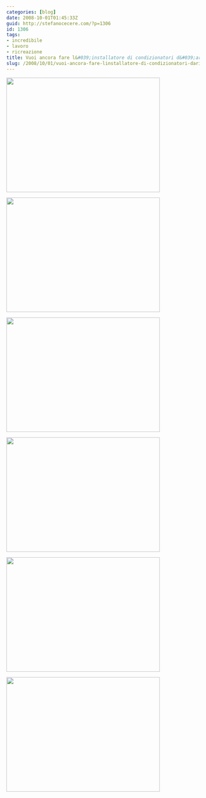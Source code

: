 ```yaml
---
categories: [blog]
date: 2008-10-01T01:45:33Z
guid: http://stefanocecere.com/?p=1306
id: 1306
tags:
- incredibile
- lavoro
- ricreazione
title: Vuoi ancora fare l&#039;installatore di condizionatori d&#039;aria?
slug: /2008/10/01/vuoi-ancora-fare-linstallatore-di-condizionatori-daria/
---
```


[<img class="aligncenter size-full wp-image-1307" title="extreme_air_condition_installation_1" src="http://stefanocecere.com/wp-content/uploads/sites/3/2008/10/extreme_air_condition_installation_1.jpg" alt="" width="400" height="299" srcset="http://stefanocecere.com/wp-content/uploads/sites/3/2008/10/extreme_air_condition_installation_1.jpg 400w, http://stefanocecere.com/wp-content/uploads/sites/3/2008/10/extreme_air_condition_installation_1-300x224.jpg 300w" sizes="(max-width: 400px) 100vw, 400px" />](http://stefanocecere.com/wp-content/uploads/sites/3/2008/10/extreme_air_condition_installation_1.jpg)

[](http://stefanocecere.com/wp-content/uploads/sites/3/2008/10/extreme_air_condition_installation_1.jpg)[<img class="aligncenter size-full wp-image-1308" title="extreme_air_condition_installation_2" src="http://stefanocecere.com/wp-content/uploads/sites/3/2008/10/extreme_air_condition_installation_2.jpg" alt="" width="400" height="299" srcset="http://stefanocecere.com/wp-content/uploads/sites/3/2008/10/extreme_air_condition_installation_2.jpg 400w, http://stefanocecere.com/wp-content/uploads/sites/3/2008/10/extreme_air_condition_installation_2-300x224.jpg 300w" sizes="(max-width: 400px) 100vw, 400px" />](http://stefanocecere.com/wp-content/uploads/sites/3/2008/10/extreme_air_condition_installation_2.jpg)

[](http://stefanocecere.com/wp-content/uploads/sites/3/2008/10/extreme_air_condition_installation_2.jpg)[<img class="aligncenter size-full wp-image-1309" title="extreme_air_condition_installation_3" src="http://stefanocecere.com/wp-content/uploads/sites/3/2008/10/extreme_air_condition_installation_3.jpg" alt="" width="400" height="299" srcset="http://stefanocecere.com/wp-content/uploads/sites/3/2008/10/extreme_air_condition_installation_3.jpg 400w, http://stefanocecere.com/wp-content/uploads/sites/3/2008/10/extreme_air_condition_installation_3-300x224.jpg 300w" sizes="(max-width: 400px) 100vw, 400px" />](http://stefanocecere.com/wp-content/uploads/sites/3/2008/10/extreme_air_condition_installation_3.jpg)

[](http://stefanocecere.com/wp-content/uploads/sites/3/2008/10/extreme_air_condition_installation_3.jpg)[](http://stefanocecere.com/wp-content/uploads/sites/3/2008/10/extreme_air_condition_installation_5.jpg)[<img class="aligncenter size-full wp-image-1312" title="extreme_air_condition_installation_4" src="http://stefanocecere.com/wp-content/uploads/sites/3/2008/10/extreme_air_condition_installation_4.jpg" alt="" width="400" height="299" srcset="http://stefanocecere.com/wp-content/uploads/sites/3/2008/10/extreme_air_condition_installation_4.jpg 400w, http://stefanocecere.com/wp-content/uploads/sites/3/2008/10/extreme_air_condition_installation_4-300x224.jpg 300w" sizes="(max-width: 400px) 100vw, 400px" />](http://stefanocecere.com/wp-content/uploads/sites/3/2008/10/extreme_air_condition_installation_4.jpg)
  
<img class="aligncenter size-full wp-image-1310" title="extreme_air_condition_installation_5" src="http://stefanocecere.com/wp-content/uploads/sites/3/2008/10/extreme_air_condition_installation_5.jpg" alt="" width="400" height="299" srcset="http://stefanocecere.com/wp-content/uploads/sites/3/2008/10/extreme_air_condition_installation_5.jpg 400w, http://stefanocecere.com/wp-content/uploads/sites/3/2008/10/extreme_air_condition_installation_5-300x224.jpg 300w" sizes="(max-width: 400px) 100vw, 400px" />

[<img class="aligncenter size-full wp-image-1311" title="extreme_air_condition_installation_6" src="http://stefanocecere.com/wp-content/uploads/sites/3/2008/10/extreme_air_condition_installation_6.jpg" alt="" width="400" height="299" srcset="http://stefanocecere.com/wp-content/uploads/sites/3/2008/10/extreme_air_condition_installation_6.jpg 400w, http://stefanocecere.com/wp-content/uploads/sites/3/2008/10/extreme_air_condition_installation_6-300x224.jpg 300w" sizes="(max-width: 400px) 100vw, 400px" />](http://stefanocecere.com/wp-content/uploads/sites/3/2008/10/extreme_air_condition_installation_6.jpg)